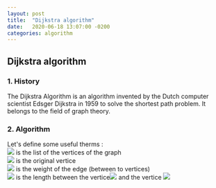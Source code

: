 ```yaml
---
layout: post
title:  "Dijkstra algorithm"
date:   2020-06-18 13:07:00 -0200
categories: algorithm
---
```


## Dijkstra algorithm

### 1. History

The Dijkstra Algorithm is an algorithm invented by the Dutch computer scientist Edsger Dijkstra in 1959 to solve the shortest path problem. It belongs to the field of graph theory.

### 2. Algorithm

Let's define some useful therms :  
<img src="https://render.githubusercontent.com/render/math?math=S"> is the list of the vertices of the graph  
<img src="https://render.githubusercontent.com/render/math?math=s_0"> is the original vertice  
<img src="https://render.githubusercontent.com/render/math?math=l(x,y)"> is the weight of the edge (between to vertices)  
<img src="https://render.githubusercontent.com/render/math?math=\delta_s(x)"> is the length between the vertice<img src="https://render.githubusercontent.com/render/math?math=s_0"> and the vertice <img src="https://render.githubusercontent.com/render/math?math=x">
